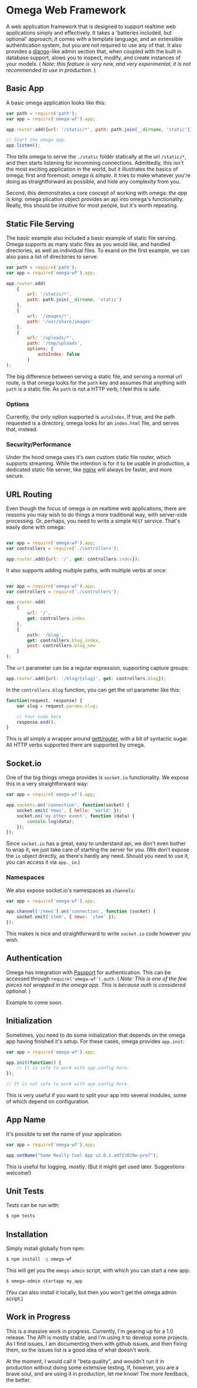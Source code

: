 # Omega Web Framework

A web application framework that is designed to support realtime web applications simply and effectively. It takes a
'batteries included, but optional' approach; it comes with a template language, and an extensible
authentication system, but you are not required to use any of that. It also provides a
[django](https://www.djangoproject.com/)-like admin section that, when coupled with the built in database support,
alows you to inspect, modify, and create instances of your models. ( _Note: this feature is very new, and very
experimental; it is not recommended to use in production._ )

## Basic App

A basic omega application looks like this:

```javascript
var path = require('path');
var app = require('omega-wf').app;

app.router.add({url: '/static/*', path: path.join(__dirname, 'static')});

// Start the omega app.
app.listen();

```

This tells omega to serve the `./static` folder statically at the url `/static/*`, and then starts listening for incomming
connections. Admittedly, this isn't the most exciting application in the world, but it illustrates the basics of omega;
first and foremost: _omega is simple_. It tries to make whatever you're doing as straightforward as possible, and hide
any complexity from you.

Second, this demonstrates a core concept of working with omega: _the app is king_. omega plication object provides
an api into omega's functionality. Really, this should be intuitive for most people, but it's worth repeating.

## Static File Serving

The basic example also included a basic example of static file serving. Omega supports as many static files as you would
like, and handled directories, as well as individual files. To exand on the first example, we can also pass a list of
directories to serve:

```javascript
var path = require('path');
var app = require('omega-wf').app;

app.router.add(
    {
        url: '/static/*',
        path: path.join(__dirname, 'static')
    },
    {
        url: '/images/*',
        path: '/usr/share/images'
    },
    {
        url: '/uploads/*',
        path: '/tmp/uploads',
        options: {
            autoIndex: false
        }
);

```

The big difference between serving a static file, and serving a normal url route, is that omega looks for the `path` key
and assumes that anything with `path` is a static file. As `path` is not a HTTP verb, I feel this is safe.

### Options

Currently, the only option supported is `autoIndex`. If true, and the path requested is a directory, omega looks for an
`index.html` file, and serves that, instead.

### Security/Performance

Under the hood omega uses it's own custom static file router, which supports streaming. While the intention is for it to
be usable in production, a dedicated static file server, like [nginx](http://wiki.nginx.org/Main) will always be faster,
and more secure.

## URL Routing

Even though the focus of omega is on realtime web applications, there are reasons you may wish to do things a more
traditional way, with server-side processing. Or, perhaps, you need to write a simple `REST` service. That's easily done
with omega:

```javascript

var app = require('omega-wf').app;
var controllers = require('./controllers');

app.router.add({url: '/', get: controllers.index});

```

It also supports adding multiple paths, with multiple verbs at once:

```javascript

var app = require('omega-wf').app;
var controllers = require('./controllers');

app.router.add(
    {
        url: '/',
        get: controllers.index
    },
    {
        path: '/blog',
        get: controllers.blog_index,
        post: controllers.blog_new
    }
);

```

The `url` parameter can be a regular expression, supporting capture groups:

```javascript
app.router.add({url: '/blog/{slug}', get: controllers.blog});
```

In the `controllers.blog` function, you can get the url parameter like this:

```javascript
function(request, response) {
    var slug = request.params.slug;

    // Your code here
    response.end();
}
```

This is all simply a wrapper around [gett/router](https://github.com/gett/router), with a bit of syntactic sugar. All
HTTP verbs supported there are supported by omega.

## Socket.io

One of the big things omega provides is `socket.io` functionality. We expose this in a very straightforward way:

```javascript
var app = require('omega-wf').app;

app.sockets.on('connection', function(socket) {
    socket.emit('news', { hello: 'world' });
    socket.on('my other event', function (data) {
        console.log(data);
    });
});
```

Since `socket.io` has a great, easy to understand api, we don't even bother to wrap it; we just take care of starting
the server for you. (We don't expose the `io` object directly, as there's hardly any need. Should you need to use it,
you can access it via `app._io`.)

### Namespaces

We also expose socket.io's namespaces as `channels`:

```javascript
var app = require('omega-wf').app;

app.channel('/news').on('connection', function (socket) {
    socket.emit('item', { news: 'item' });
});
```

This makes is nice and straightforward to write `socket.io` code however you wish.

## Authentication

Omega has integration with [Passport]() for authentication. This can be accessed through `require('omega-wf').auth`.
( _Note: This is one of the few pieces not wrapped in the omega app. This is because auth is considered optional._ )

Example to come soon.

## Initialization

Sometimes, you need to do some initialization that depends on the omega app having finished it's setup. For these cases,
omega provides `app.init`:

```javascript
var app = require('omega-wf').app;

app.init(function() {
    // It is safe to work with app.config here.
});

// It is not safe to work with app.config here.

```

This is very useful if you want to split your app into several modules, some of which depend on configuration.

## App Name

It's possible to set the name of your application:

```javascript
var app = require('omega-wf').app;

app.setName("Some Really Cool App v2.0.1.adf23019w-pre7");
```

This is useful for logging, mostly. (But it might get used later. Suggestions welcome!)

## Unit Tests

Tests can be run with:

```bash
$ npm tests
```

## Installation

Simply install globally from npm:

```bash
$ npm install -g omega-wf
```

This will get you the `omega-admin` script, with which you can start a new app:

```bash
$ omega-admin startapp my_app
```

(You can also install it locally, but then you won't get the omega admin script.)

## Work in Progress

This is a massive work in progress. Currently, I'm gearing up for a 1.0 release. The API is mostly stable, and I'm using
it to develop some projects. As I find issues, I am documenting them with github issues, and then fixing them, so the
issues list is a good idea of what doesn't work.

At the moment, I would call it "beta quality", and wouldn't run it in production without doing some extensive testing. If,
however, you are a brave soul, and are using it in production, let me know! The more feedback, the better.

